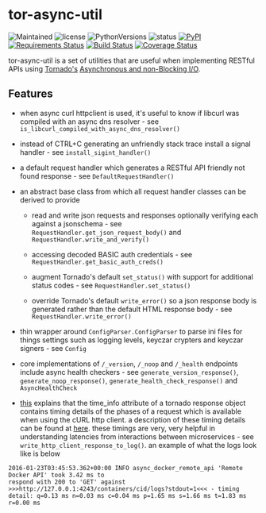 # tor-async-util
![Maintained](https://img.shields.io/maintenance/yes/2018.svg?style=flat)
![license](https://img.shields.io/pypi/l/tor-async-util.svg?style=flat)
![PythonVersions](https://img.shields.io/pypi/pyversions/tor-async-util.svg?style=flat)
![status](https://img.shields.io/pypi/status/tor-async-util.svg?style=flat)
[![PyPI](https://img.shields.io/pypi/v/tor-async-util.svg?style=flat)](https://pypi.python.org/pypi/tor-async-util)
[![Requirements Status](https://requires.io/github/simonsdave/tor-async-util/requirements.svg?branch=master)](https://requires.io/github/simonsdave/tor-async-util/requirements/?branch=master)
[![Build Status](https://travis-ci.org/simonsdave/tor-async-util.svg?branch=master)](https://travis-ci.org/simonsdave/tor-async-util)
[![Coverage Status](https://coveralls.io/repos/simonsdave/tor-async-util/badge.svg?branch=master&service=github)](https://coveralls.io/github/simonsdave/tor-async-util?branch=master)

tor-async-util is a set of utilities that are useful
when implementing RESTful APIs using [Tornado's](http://www.tornadoweb.org/en/stable/)
[Asynchronous and non-Blocking I/O](http://tornado.readthedocs.org/en/latest/guide/async.html).

## Features

* when async curl httpclient is used, it's useful to know if libcurl
  was compiled with an async dns resolver - see ```is_libcurl_compiled_with_async_dns_resolver()```

* instead of CTRL+C generating an unfriendly stack trace install
  a signal handler - see ```install_sigint_handler()```

* a default request handler which generates a RESTful API friendly
  not found response - see ```DefaultRequestHandler()```

* an abstract base class from which all request handler classes can be
  derived to provide

  - read and write json requests and responses optionally verifying
    each against a jsonschema - see ```RequestHandler.get_json_request_body()```
    and ```RequestHandler.write_and_verify()```

  - accessing decoded BASIC auth credentials - see ```RequestHandler.get_basic_auth_creds()```

  - augment Tornado's default ```set_status()``` with support for additional
    status codes - see ```RequestHandler.set_status()```

  - override Tornado's default ```write_error()``` so a json response body is
    generated rather than the default HTML response body - see ```RequestHandler.write_error()```


- thin wrapper around ```ConfigParser.ConfigParser``` to parse ini files
  for things settings such as logging levels, keyczar crypters and keyczar
  signers - see ```Config```

- core implementations of ```/_version```, ```/_noop``` and ```/_health``` endpoints
  include async health checkers - see ```generate_version_response()```, ```generate_noop_response()```,
  ```generate_health_check_response()``` and ```AsyncHealthCheck```

- [this](http://tornado.readthedocs.org/en/latest/httpclient.html#response-objects)
  explains that the time_info attribute of a tornado response
  object contains timing details of the phases of a request which
  is available when using the cURL http client. a description
  of these timing details can be found at
  [here](http://curl.haxx.se/libcurl/c/curl_easy_getinfo.html#TIMES).
  these timings are very, very helpful in understanding latencies from
  interactions between microservices - see ```write_http_client_response_to_log()```.
  an example of what the logs look like is below

```
2016-01-23T03:45:53.362+00:00 INFO async_docker_remote_api 'Remote Docker API' took 3.42 ms to
respond with 200 to 'GET' against >>>http://127.0.0.1:4243/containers/cid/logs?stdout=1<<< - timing
detail: q=0.13 ms n=0.03 ms c=0.04 ms p=1.65 ms s=1.66 ms t=1.83 ms r=0.00 ms
```
